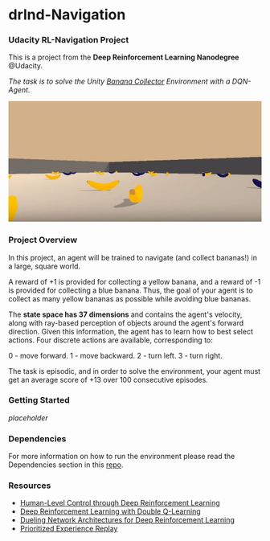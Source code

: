 # drlnd-Navigation

### Udacity RL-Navigation Project

This is a project from the **Deep Reinforcement Learning Nanodegree** @Udacity. 

_The task is to solve the Unity [Banana Collector](https://github.com/Unity-Technologies/ml-agents/blob/master/docs/Learning-Environment-Examples.md#banana-collector) Environment with a DQN-Agent._

![](/pictures/banana.JPG)


### Project Overview
In this project, an agent will be trained to navigate (and collect bananas!) in a large, square world.

A reward of +1 is provided for collecting a yellow banana, and a reward of -1 is provided for collecting a blue banana. Thus, the goal of your agent is to collect as many yellow bananas as possible while avoiding blue bananas.

The **state space has 37 dimensions** and contains the agent's velocity, along with ray-based perception of objects around the agent's forward direction. Given this information, the agent has to learn how to best select actions. Four discrete actions are available, corresponding to:

0 - move forward.
1 - move backward.
2 - turn left.
3 - turn right.

The task is episodic, and in order to solve the environment, your agent must get an average score of +13 over 100 consecutive episodes.

### Getting Started
*placeholder*

### Dependencies
For more information on how to run the environment please read the Dependencies section in this [repo](https://github.com/udacity/deep-reinforcement-learning#dependencies).

### Resources

- [Human-Level Control through Deep Reinforcement Learning](https://storage.googleapis.com/deepmind-media/dqn/DQNNaturePaper.pdf)
- [Deep Reinforcement Learning with Double Q-Learning](https://arxiv.org/abs/1509.06461)
- [Dueling Network Architectures for Deep Reinforcement Learning](https://arxiv.org/abs/1511.06581)
- [Prioritized Experience Replay](https://arxiv.org/abs/1511.05952)
